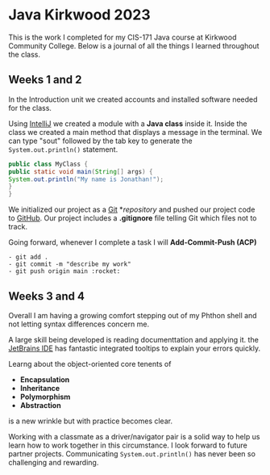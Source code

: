 # Java Kirkwood 2023

This is the work I completed for my CIS-171 Java course at Kirkwood Community
College. Below is a journal of all the things I learned throughout 
the class.

## Weeks 1 and 2

In the Introduction unit we created accounts and installed software 
needed for the class.

Using [IntelliJ](https://www.jetbrains.com/idea/download/) we created a module with a **Java class** inside it. 
Inside the class we created a main method that displays a message in
the terminal. We can type "sout" followed by the tab key to generate 
the `System.out.println()` statement.

```java
public class MyClass {
public static void main(String[] args) {
System.out.println("My name is Jonathan!");
}
}
```
We initialized our project as a [Git](https://git-scm.com/downloads) **repository* and pushed our
project code to [GitHub](https://www.github.com/signup/). Our project includes a **.gitignore** 
file telling Git which files not to track.

Going forward, whenever I complete a task I will **Add-Commit-Push (ACP)**

    - git add .
    - git commit -m "describe my work"
    - git push origin main :rocket:

## Weeks 3 and 4
Overall I am having a growing comfort stepping out of my Phthon 
shell and not letting syntax differences concern me.

A large skill being developed is reading documenttation and applying it.
the [JetBrains IDE](https://www.jetbrains.com/idea/download/) 
has fantastic integrated tooltips to explain your errors quickly.

Learng about the object-oriented core tenents of
* **Encapsulation**
* **Inheritance**
* **Polymorphism**
* **Abstraction** 

is a new wrinkle  but with practice becomes clear.

Working with a classmate as a driver/navigator pair is a solid way to 
help us learn how to work together in this circumstance. I look forward
to future partner projects. Communicating `System.out.println()` has never 
been so challenging and rewarding.
